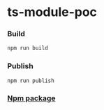# ts-module-poc

### Build

```bash
npm run build
```

### Publish

```bash
npm run publish
```

### [Npm package](https://www.npmjs.com/package/@qatools/ts-module-poc)
